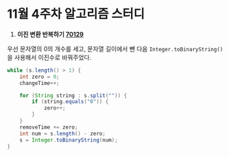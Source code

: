 # 11월 4주차 알고리즘 스터디

1. **이진 변환 반복하기 [70129](https://programmers.co.kr/learn/courses/30/lessons/70129)**

우선 문자열의 0의 개수를 세고, 문자열 길이에서 뺀 다음 `Integer.toBinaryString()` 을 사용해서 이진수로 바꿔주었다.

```java
while (s.length() > 1) {
    int zero = 0;
    changeTime++;

    for (String string : s.split("")) {
        if (string.equals("0")) {
            zero++;
        }
    }
    removeTime += zero;
    int num = s.length() - zero;
    s = Integer.toBinaryString(num);
}
```

